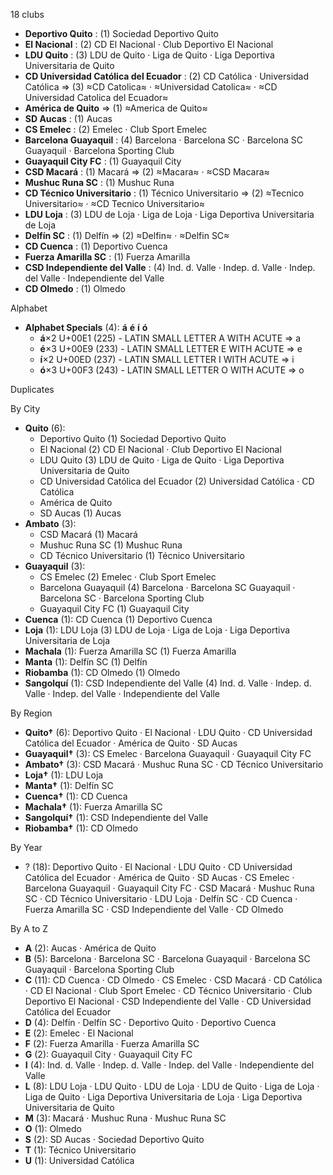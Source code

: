 18 clubs

- **Deportivo Quito** : (1) Sociedad Deportivo Quito
- **El Nacional** : (2) CD El Nacional · Club Deportivo El Nacional
- **LDU Quito** : (3) LDU de Quito · Liga de Quito · Liga Deportiva Universitaria de Quito
- **CD Universidad Católica del Ecuador** : (2) CD Católica · Universidad Católica ⇒ (3) ≈CD Catolica≈ · ≈Universidad Catolica≈ · ≈CD Universidad Catolica del Ecuador≈
- **América de Quito** ⇒ (1) ≈America de Quito≈
- **SD Aucas** : (1) Aucas
- **CS Emelec** : (2) Emelec · Club Sport Emelec
- **Barcelona Guayaquil** : (4) Barcelona · Barcelona SC · Barcelona SC Guayaquil · Barcelona Sporting Club
- **Guayaquil City FC** : (1) Guayaquil City
- **CSD Macará** : (1) Macará ⇒ (2) ≈Macara≈ · ≈CSD Macara≈
- **Mushuc Runa SC** : (1) Mushuc Runa
- **CD Técnico Universitario** : (1) Técnico Universitario ⇒ (2) ≈Tecnico Universitario≈ · ≈CD Tecnico Universitario≈
- **LDU Loja** : (3) LDU de Loja · Liga de Loja · Liga Deportiva Universitaria de Loja
- **Delfín SC** : (1) Delfín ⇒ (2) ≈Delfin≈ · ≈Delfin SC≈
- **CD Cuenca** : (1) Deportivo Cuenca
- **Fuerza Amarilla SC** : (1) Fuerza Amarilla
- **CSD Independiente del Valle** : (4) Ind. d. Valle · Indep. d. Valle · Indep. del Valle · Independiente del Valle
- **CD Olmedo** : (1) Olmedo




Alphabet

- **Alphabet Specials** (4):  **á**  **é**  **í**  **ó** 
  - **á**×2 U+00E1 (225) - LATIN SMALL LETTER A WITH ACUTE ⇒ a
  - **é**×3 U+00E9 (233) - LATIN SMALL LETTER E WITH ACUTE ⇒ e
  - **í**×2 U+00ED (237) - LATIN SMALL LETTER I WITH ACUTE ⇒ i
  - **ó**×3 U+00F3 (243) - LATIN SMALL LETTER O WITH ACUTE ⇒ o




Duplicates





By City

- **Quito** (6): 
  - Deportivo Quito  (1) Sociedad Deportivo Quito
  - El Nacional  (2) CD El Nacional · Club Deportivo El Nacional
  - LDU Quito  (3) LDU de Quito · Liga de Quito · Liga Deportiva Universitaria de Quito
  - CD Universidad Católica del Ecuador  (2) Universidad Católica · CD Católica
  - América de Quito 
  - SD Aucas  (1) Aucas
- **Ambato** (3): 
  - CSD Macará  (1) Macará
  - Mushuc Runa SC  (1) Mushuc Runa
  - CD Técnico Universitario  (1) Técnico Universitario
- **Guayaquil** (3): 
  - CS Emelec  (2) Emelec · Club Sport Emelec
  - Barcelona Guayaquil  (4) Barcelona · Barcelona SC Guayaquil · Barcelona SC · Barcelona Sporting Club
  - Guayaquil City FC  (1) Guayaquil City
- **Cuenca** (1): CD Cuenca  (1) Deportivo Cuenca
- **Loja** (1): LDU Loja  (3) LDU de Loja · Liga de Loja · Liga Deportiva Universitaria de Loja
- **Machala** (1): Fuerza Amarilla SC  (1) Fuerza Amarilla
- **Manta** (1): Delfín SC  (1) Delfín
- **Riobamba** (1): CD Olmedo  (1) Olmedo
- **Sangolquí** (1): CSD Independiente del Valle  (4) Ind. d. Valle · Indep. d. Valle · Indep. del Valle · Independiente del Valle




By Region

- **Quito†** (6):   Deportivo Quito · El Nacional · LDU Quito · CD Universidad Católica del Ecuador · América de Quito · SD Aucas
- **Guayaquil†** (3):   CS Emelec · Barcelona Guayaquil · Guayaquil City FC
- **Ambato†** (3):   CSD Macará · Mushuc Runa SC · CD Técnico Universitario
- **Loja†** (1):   LDU Loja
- **Manta†** (1):   Delfín SC
- **Cuenca†** (1):   CD Cuenca
- **Machala†** (1):   Fuerza Amarilla SC
- **Sangolquí†** (1):   CSD Independiente del Valle
- **Riobamba†** (1):   CD Olmedo




By Year

- ? (18):   Deportivo Quito · El Nacional · LDU Quito · CD Universidad Católica del Ecuador · América de Quito · SD Aucas · CS Emelec · Barcelona Guayaquil · Guayaquil City FC · CSD Macará · Mushuc Runa SC · CD Técnico Universitario · LDU Loja · Delfín SC · CD Cuenca · Fuerza Amarilla SC · CSD Independiente del Valle · CD Olmedo






By A to Z

- **A** (2): Aucas · América de Quito
- **B** (5): Barcelona · Barcelona SC · Barcelona Guayaquil · Barcelona SC Guayaquil · Barcelona Sporting Club
- **C** (11): CD Cuenca · CD Olmedo · CS Emelec · CSD Macará · CD Católica · CD El Nacional · Club Sport Emelec · CD Técnico Universitario · Club Deportivo El Nacional · CSD Independiente del Valle · CD Universidad Católica del Ecuador
- **D** (4): Delfín · Delfín SC · Deportivo Quito · Deportivo Cuenca
- **E** (2): Emelec · El Nacional
- **F** (2): Fuerza Amarilla · Fuerza Amarilla SC
- **G** (2): Guayaquil City · Guayaquil City FC
- **I** (4): Ind. d. Valle · Indep. d. Valle · Indep. del Valle · Independiente del Valle
- **L** (8): LDU Loja · LDU Quito · LDU de Loja · LDU de Quito · Liga de Loja · Liga de Quito · Liga Deportiva Universitaria de Loja · Liga Deportiva Universitaria de Quito
- **M** (3): Macará · Mushuc Runa · Mushuc Runa SC
- **O** (1): Olmedo
- **S** (2): SD Aucas · Sociedad Deportivo Quito
- **T** (1): Técnico Universitario
- **U** (1): Universidad Católica




